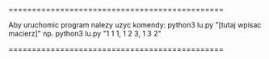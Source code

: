 ==============================================

Aby uruchomic program nalezy uzyc komendy:
	python3 lu.py "[tutaj wpisac macierz]"
np.
	python3 lu.py "1 1 1, 1 2 3, 1 3 2"
	
==============================================
